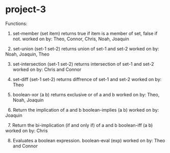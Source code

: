 # project-3

Functions:

1. set-member (set item)
returns true if item is a member of set, false if not.
worked on by: Theo, Connor, Chris, Noah, Joaquin

 
2. set-union (set-1 set-2)
returns union of set-1 and set-2
worked on by: Noah, Joaquin, Theo


3. set-intersection (set-1 set-2)
returns intersection of set-1 and set-2
worked on by: Chris and Connor
 

4. set-diff (set-1 set-2)
returns diffrence of set-1 and set-2
worked on by: Theo
 

5. boolean-xor (a b)
returns exclusive or of a and b
worked on by: Theo, Noah, Joaquin

 
6. Return the implication of a and b
boolean-implies (a b)
worked on by: Joaquin

 
7. Return the bi-implication (if and only if) of a and b
boolean-iff (a b)
worked on by: Chris
 
 
8. Evaluates a boolean expression.
boolean-eval (exp)
worked on by: Theo and Connor
